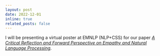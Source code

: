 ```yaml
---
layout: post
date: 2022-12-01 
inline: true
related_posts: false
---
```


I will be presenting a virtual poster at EMNLP (NLP+CSS) for our paper *[A Critical Reflection and Forward Perspective on Empathy and Natural Language Processing](https://aclanthology.org/2022.findings-emnlp.157)*.
